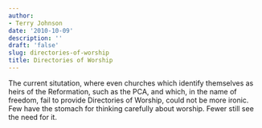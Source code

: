 ```yaml
---
author:
- Terry Johnson
date: '2010-10-09'
description: ''
draft: 'false'
slug: directories-of-worship
title: Directories of Worship
---
```

The current situtation, where even churches which identify themselves as heirs of the Reformation, such as the PCA, and which, in the name of freedom, fail to provide Directories of Worship, could not be more ironic. Few have the stomach for thinking carefully about worship. Fewer still see the need for it.



